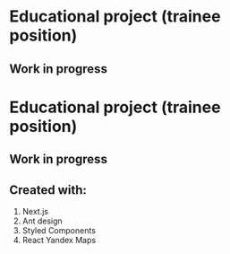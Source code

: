 # Educational project (trainee position)

## Work in progress

# Educational project (trainee position)

## Work in progress

## Created with:

1. Next.js
2. Ant design
3. Styled Components
4. React Yandex Maps
